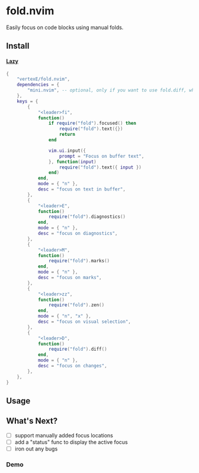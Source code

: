 # fold.nvim

Easily focus on code blocks using manual folds.

## Install

#### [Lazy](https://github.com/folke/lazy.nvim)

```lua
{
    "vertexE/fold.nvim",
    dependencies = {
        "mini.nvim", -- optional, only if you want to use fold.diff, which requires mini.diff
    },
    keys = {
        {
            "<leader>fi",
            function()
                if require("fold").focused() then
                    require("fold").text({})
                    return
                end

                vim.ui.input({
                    prompt = "Focus on buffer text",
                }, function(input)
                    require("fold").text({ input })
                end)
            end,
            mode = { "n" },
            desc = "focus on text in buffer",
        },
        {
            "<leader>E",
            function()
                require("fold").diagnostics()
            end,
            mode = { "n" },
            desc = "focus on diagnostics",
        },
        {
            "<leader>M",
            function()
                require("fold").marks()
            end,
            mode = { "n" },
            desc = "focus on marks",
        },
        {
            "<leader>zz",
            function()
                require("fold").zen()
            end,
            mode = { "n", "x" },
            desc = "focus on visual selection",
        },
        {
            "<leader>D",
            function()
                require("fold").diff()
            end,
            mode = { "n" },
            desc = "focus on changes",
        },
    },
}

```

## Usage


## What's Next?

- [ ] support manually added focus locations
- [ ] add a "status" func to display the active focus
- [ ] iron out any bugs

### Demo

